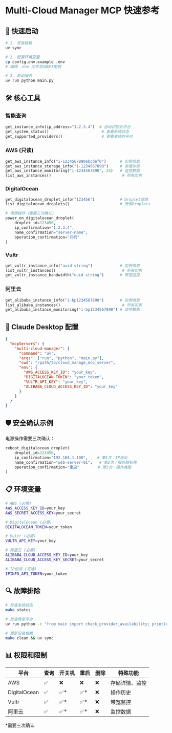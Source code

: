 # Multi-Cloud Manager MCP 快速参考

## 🚀 快速启动

```bash
# 1. 安装依赖
uv sync

# 2. 配置环境变量
cp config.env.example .env
# 编辑 .env 文件添加API密钥

# 3. 启动服务
uv run python main.py
```

## 🛠️ 核心工具

### 智能查询

```python
get_instance_info(ip_address="1.2.3.4")  # 自动识别云平台
get_system_status()                       # 查看系统状态
get_supported_providers()                 # 查看支持的平台
```

### AWS (只读)

```python
get_aws_instance_info("i-1234567890abcdef0")      # 实例信息
get_aws_instance_storage_info("i-1234567890")     # 存储详情
get_aws_instance_monitoring("i-1234567890", 24)   # 监控数据
list_aws_instances()                               # 所有实例
```

### DigitalOcean

```python
get_digitalocean_droplet_info("123456")           # Droplet信息
list_digitalocean_droplets()                      # 所有Droplets

# 电源操作（需要三次确认）
power_on_digitalocean_droplet(
    droplet_id=123456,
    ip_confirmation="1.2.3.4",
    name_confirmation="server-name",
    operation_confirmation="开机"
)
```

### Vultr

```python
get_vultr_instance_info("uuid-string")            # 实例信息
list_vultr_instances()                             # 所有实例
get_vultr_instance_bandwidth("uuid-string")       # 带宽监控
```

### 阿里云

```python
get_alibaba_instance_info("i-bp1234567890")       # 实例信息
list_alibaba_instances()                           # 所有实例
get_alibaba_instance_monitoring("i-bp1234567890") # 监控数据
```

## 🔧 Claude Desktop 配置

```json
{
  "mcpServers": {
    "multi-cloud-manager": {
      "command": "uv",
      "args": ["run", "python", "main.py"],
      "cwd": "/path/to/cloud_manage_mcp_server",
      "env": {
        "AWS_ACCESS_KEY_ID": "your_key",
        "DIGITALOCEAN_TOKEN": "your_token",
        "VULTR_API_KEY": "your_key",
        "ALIBABA_CLOUD_ACCESS_KEY_ID": "your_key"
      }
    }
  }
}
```

## 🛡️ 安全确认示例

电源操作需要三次确认：

```python
reboot_digitalocean_droplet(
    droplet_id=123456,
    ip_confirmation="192.168.1.100",    # 第1次：IP地址
    name_confirmation="web-server-01",   # 第2次：服务器名称
    operation_confirmation="重启"        # 第3次：操作类型
)
```

## 📋 环境变量

```bash
# AWS (必需)
AWS_ACCESS_KEY_ID=your_key
AWS_SECRET_ACCESS_KEY=your_secret

# DigitalOcean (必需)
DIGITALOCEAN_TOKEN=your_token

# Vultr (必需)
VULTR_API_KEY=your_key

# 阿里云 (必需)
ALIBABA_CLOUD_ACCESS_KEY_ID=your_key
ALIBABA_CLOUD_ACCESS_KEY_SECRET=your_secret

# IP检测 (可选)
IPINFO_API_TOKEN=your_token
```

## 🔍 故障排除

```bash
# 检查系统状态
make status

# 检查特定平台
uv run python -c "from main import check_provider_availability; print(check_provider_availability('aws'))"

# 重新安装依赖
make clean && uv sync
```

## 📊 权限和限制

| 平台         | 查询 | 开关机 | 重启 | 删除 | 特殊功能       |
| ------------ | ---- | ------ | ---- | ---- | -------------- |
| AWS          | ✅   | ❌     | ❌   | ❌   | 存储详情、监控 |
| DigitalOcean | ✅   | ✅\*   | ✅\* | ❌   | 操作历史       |
| Vultr        | ✅   | ✅\*   | ✅\* | ❌   | 带宽监控       |
| 阿里云       | ✅   | ✅\*   | ✅\* | ❌   | 监控数据       |

\*需要三次确认
